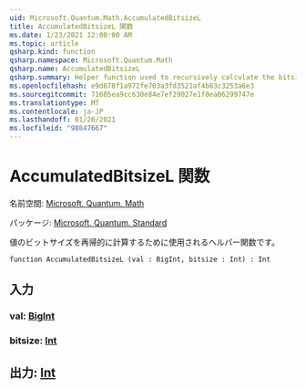 ```yaml
---
uid: Microsoft.Quantum.Math.AccumulatedBitsizeL
title: AccumulatedBitsizeL 関数
ms.date: 1/23/2021 12:00:00 AM
ms.topic: article
qsharp.kind: function
qsharp.namespace: Microsoft.Quantum.Math
qsharp.name: AccumulatedBitsizeL
qsharp.summary: Helper function used to recursively calculate the bitsize of a value.
ms.openlocfilehash: e9d678f1a972fe703a3fd3521af4b83c3253a6e3
ms.sourcegitcommit: 71605ea9cc630e84e7ef29027e1f0ea06299747e
ms.translationtype: MT
ms.contentlocale: ja-JP
ms.lasthandoff: 01/26/2021
ms.locfileid: "98847667"
---
```

# <a name="accumulatedbitsizel-function"></a>AccumulatedBitsizeL 関数

名前空間: [Microsoft. Quantum. Math](xref:Microsoft.Quantum.Math)

パッケージ: [Microsoft. Quantum. Standard](https://nuget.org/packages/Microsoft.Quantum.Standard)


値のビットサイズを再帰的に計算するために使用されるヘルパー関数です。

```qsharp
function AccumulatedBitsizeL (val : BigInt, bitsize : Int) : Int
```


## <a name="input"></a>入力

### <a name="val--bigint"></a>val: [BigInt](xref:microsoft.quantum.lang-ref.bigint)




### <a name="bitsize--int"></a>bitsize: [Int](xref:microsoft.quantum.lang-ref.int)





## <a name="output--int"></a>出力: [Int](xref:microsoft.quantum.lang-ref.int)

